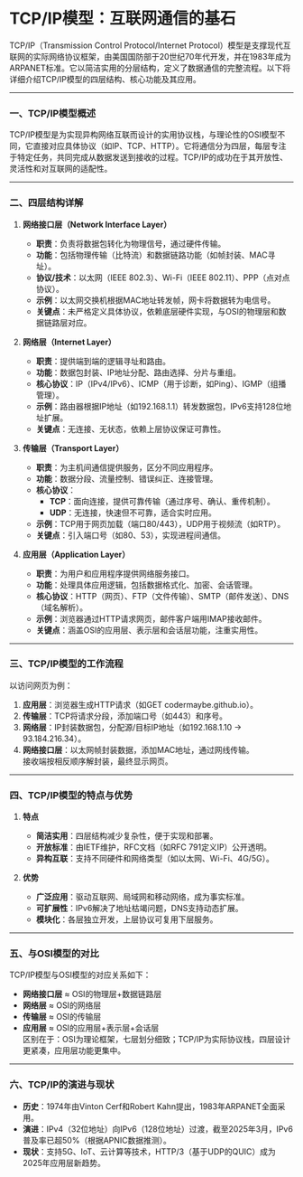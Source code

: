 # TCP/IP模型：互联网通信的基石

TCP/IP（Transmission Control Protocol/Internet Protocol）模型是支撑现代互联网的实际网络协议框架，由美国国防部于20世纪70年代开发，并在1983年成为ARPANET标准。它以简洁实用的分层结构，定义了数据通信的完整流程。以下将详细介绍TCP/IP模型的四层结构、核心功能及其应用。

---

### 一、TCP/IP模型概述
TCP/IP模型是为实现异构网络互联而设计的实用协议栈，与理论性的OSI模型不同，它直接对应具体协议（如IP、TCP、HTTP）。它将通信分为四层，每层专注于特定任务，共同完成从数据发送到接收的过程。TCP/IP的成功在于其开放性、灵活性和对互联网的适配性。

---

### 二、四层结构详解
1. **网络接口层（Network Interface Layer）**  
   - **职责**：负责将数据包转化为物理信号，通过硬件传输。  
   - **功能**：包括物理传输（比特流）和数据链路功能（如帧封装、MAC寻址）。  
   - **协议/技术**：以太网（IEEE 802.3）、Wi-Fi（IEEE 802.11）、PPP（点对点协议）。  
   - **示例**：以太网交换机根据MAC地址转发帧，网卡将数据转为电信号。  
   - **关键点**：未严格定义具体协议，依赖底层硬件实现，与OSI的物理层和数据链路层对应。

2. **网络层（Internet Layer）**  
   - **职责**：提供端到端的逻辑寻址和路由。  
   - **功能**：数据包封装、IP地址分配、路由选择、分片与重组。  
   - **核心协议**：IP（IPv4/IPv6）、ICMP（用于诊断，如Ping）、IGMP（组播管理）。  
   - **示例**：路由器根据IP地址（如192.168.1.1）转发数据包，IPv6支持128位地址扩展。  
   - **关键点**：无连接、无状态，依赖上层协议保证可靠性。

3. **传输层（Transport Layer）**  
   - **职责**：为主机间通信提供服务，区分不同应用程序。  
   - **功能**：数据分段、流量控制、错误纠正、连接管理。  
   - **核心协议**：  
     - **TCP**：面向连接，提供可靠传输（通过序号、确认、重传机制）。  
     - **UDP**：无连接，快速但不可靠，适合实时应用。  
   - **示例**：TCP用于网页加载（端口80/443），UDP用于视频流（如RTP）。  
   - **关键点**：引入端口号（如80、53），实现进程间通信。

4. **应用层（Application Layer）**  
   - **职责**：为用户和应用程序提供网络服务接口。  
   - **功能**：处理具体应用逻辑，包括数据格式化、加密、会话管理。  
   - **核心协议**：HTTP（网页）、FTP（文件传输）、SMTP（邮件发送）、DNS（域名解析）。  
   - **示例**：浏览器通过HTTP请求网页，邮件客户端用IMAP接收邮件。  
   - **关键点**：涵盖OSI的应用层、表示层和会话层功能，注重实用性。

---

### 三、TCP/IP模型的工作流程
以访问网页为例：  
1. **应用层**：浏览器生成HTTP请求（如GET codermaybe.github.io）。  
2. **传输层**：TCP将请求分段，添加端口号（如443）和序号。  
3. **网络层**：IP封装数据包，分配源/目标IP地址（如192.168.1.10 → 93.184.216.34）。  
4. **网络接口层**：以太网帧封装数据，添加MAC地址，通过网线传输。  
接收端按相反顺序解封装，最终显示网页。

---

### 四、TCP/IP模型的特点与优势
1. **特点**  
   - **简洁实用**：四层结构减少复杂性，便于实现和部署。  
   - **开放标准**：由IETF维护，RFC文档（如RFC 791定义IP）公开透明。  
   - **异构互联**：支持不同硬件和网络类型（如以太网、Wi-Fi、4G/5G）。  

2. **优势**  
   - **广泛应用**：驱动互联网、局域网和移动网络，成为事实标准。  
   - **可扩展性**：IPv6解决了地址枯竭问题，DNS支持动态扩展。  
   - **模块化**：各层独立开发，上层协议可复用下层服务。

---

### 五、与OSI模型的对比
TCP/IP模型与OSI模型的对应关系如下：  
- **网络接口层** ≈ OSI的物理层+数据链路层  
- **网络层** ≈ OSI的网络层  
- **传输层** ≈ OSI的传输层  
- **应用层** ≈ OSI的应用层+表示层+会话层  
区别在于：OSI为理论框架，七层划分细致；TCP/IP为实际协议栈，四层设计更紧凑，应用层功能更集中。

---

### 六、TCP/IP的演进与现状
- **历史**：1974年由Vinton Cerf和Robert Kahn提出，1983年ARPANET全面采用。  
- **演进**：IPv4（32位地址）向IPv6（128位地址）过渡，截至2025年3月，IPv6普及率已超50%（根据APNIC数据推测）。  
- **现状**：支持5G、IoT、云计算等技术，HTTP/3（基于UDP的QUIC）成为2025年应用层新趋势。

